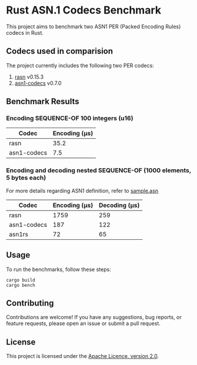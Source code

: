 # Rust ASN.1 Codecs Benchmark

This project aims to benchmark two ASN1 PER (Packed Encoding Rules) codecs in Rust.

## Codecs used in comparision

The project currently includes the following two PER codecs:

1. [rasn](https://github.com/librasn) v0.15.3
2. [asn1-codecs](https://github.com/ystero-dev/hampi) v0.7.0

## Benchmark Results

### Encoding SEQUENCE-OF 100 integers (u16)

| Codec        | Encoding (µs)  |
|--------------|----------------|
| rasn         | 35.2           |
| asn1-codecs  | 7.5            |

### Encoding and decoding nested SEQUENCE-OF (1000 elements, 5 bytes each)
For more details regarding ASN1 definition, refer to  [sample.asn](src/sample.asn)

| Codec        | Encoding (µs)  | Decoding (µs)  |
|--------------|----------------|----------------|
| rasn         | 1759           | 259            |
| asn1-codecs  | 187            | 122            |
| asn1rs       | 72             | 65             |

## Usage

To run the benchmarks, follow these steps:

```
cargo build
cargo bench
```

## Contributing

Contributions are welcome! If you have any suggestions, bug reports, or feature requests, please open an issue or submit a pull request.

## License

This project is licensed under the [Apache Licence, version 2.0](LICENSE).
